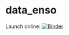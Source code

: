 # data_enso

Launch online: [![Binder](http://mybinder.org/badge.svg)](http://mybinder.org:/repo/collabmarket/data_enso)
